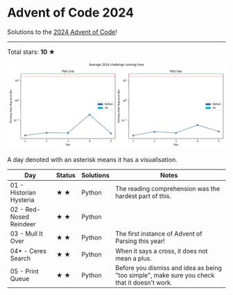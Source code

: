 # Advent of Code 2024

Solutions to the [2024 Advent of Code](https://adventofcode.com/2024)!

---

Total stars: **10 ★**

![Benchmark graph](./benchmark-graph.png)

<!-- ★ ☆ ✗ -->

A day denoted with an asterisk means it has a visualisation.

| Day                                 | Status | Solutions            | Notes |
|-------------------------------------|--------|----------------------|-------|
| 01 - Historian Hysteria             | ★ ★   | Python               | The reading comprehension was the hardest part of this. |
| 02 - Red-Nosed Reindeer             | ★ ★   | Python               ||
| 03 - Mull It Over                   | ★ ★   | Python               | The first instance of Advent of Parsing this year! |
| 04* - Ceres Search                  | ★ ★   | Python               | When it says a cross, it does not mean a plus. |
| 05 - Print Queue                    | ★ ★   | Python               | Before you dismiss and idea as being "too simple", make sure you check that it doesn't work. |